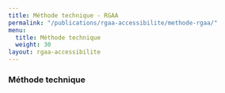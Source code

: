```yaml
---
title: Méthode technique - RGAA
permalink: "/publications/rgaa-accessibilite/methode-rgaa/"
menu:
  title: Méthode technique
  weight: 30
layout: rgaa-accessibilite
---
```


### Méthode technique
